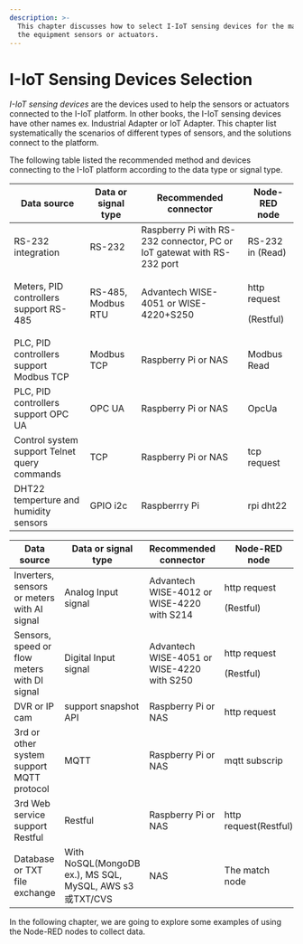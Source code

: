 ```yaml
---
description: >-
  This chapter discusses how to select I-IoT sensing devices for the machine or
  the equipment sensors or actuators.
---
```


# I-IoT Sensing Devices Selection

_I-IoT sensing devices_ are the devices used to help the sensors or actuators connected to the I-IoT platform. In other books, the I-IoT sensing devices have other names ex. Industrial Adapter or IoT Adapter. This chapter list systematically the scenarios of different types of sensors, and the solutions connect to the platform.

The following table listed the recommended method and devices connecting to the I-IoT platform according to the data type or signal type.&#x20;

| Data source                                  | Data or signal type      | Recommended connector                                                  | Node-RED node                       |
| -------------------------------------------- | ------------------------ | ---------------------------------------------------------------------- | ----------------------------------- |
| RS-232  integration                          | RS-232                   | Raspberry Pi with RS-232 connector, PC or IoT gatewat with RS-232 port | RS-232 in (Read)                    |
| Meters, PID controllers support RS-485       | RS-485,       Modbus RTU | Advantech WISE-4051 or WISE-4220+S250                                  | <p>http request</p><p>(Restful)</p> |
| PLC, PID controllers support Modbus TCP      | Modbus TCP               | Raspberry Pi or NAS                                                    | Modbus Read                         |
| PLC, PID controllers support OPC UA          | OPC UA                   | Raspberry Pi or NAS                                                    | OpcUa                               |
| Control system support Telnet query commands | TCP                      | Raspberry Pi or NAS                                                    | tcp request                         |
| DHT22 temperture and humidity sensors        | GPIO i2c                 | Raspberrry Pi                                                          | rpi dht22                           |

| Data source                                  | Data or signal type                                    | Recommended connector                      | Node-RED node                       |
| -------------------------------------------- | ------------------------------------------------------ | ------------------------------------------ | ----------------------------------- |
| Inverters, sensors or meters with AI signal  | Analog Input signal                                    | Advantech WISE-4012 or WISE-4220 with S214 | <p>http request</p><p>(Restful)</p> |
| Sensors, speed or flow meters with DI signal | Digital Input signal                                   | Advantech WISE-4051 or WISE-4220 with S250 | <p>http request</p><p>(Restful)</p> |
| DVR or         IP cam                        | support snapshot API                                   | Raspberry Pi or NAS                        | http request                        |
| 3rd or other system support MQTT protocol    | MQTT                                                   | Raspberry Pi or NAS                        | mqtt subscrip                       |
| 3rd Web service support Restful              | Restful                                                | Raspberry Pi or NAS                        | http request(Restful)               |
| Database or TXT file exchange                | With NoSQL(MongoDB ex.), MS SQL, MySQL, AWS s3或TXT/CVS | NAS                                        | The match node                      |

In the following chapter, we are going to explore some examples of using the Node-RED nodes to collect data.

